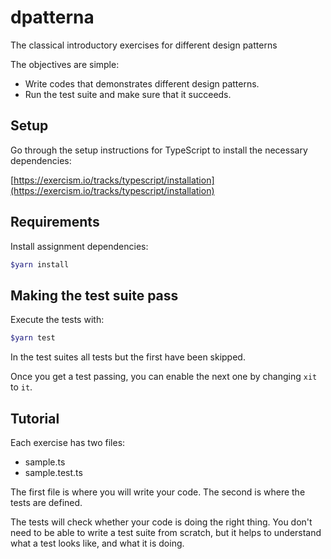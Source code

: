 # dpatterna

The classical introductory exercises for different design patterns

The objectives are simple:

- Write codes that demonstrates different design patterns.
- Run the test suite and make sure that it succeeds.

## Setup

Go through the setup instructions for TypeScript to install the necessary
dependencies:

[https://exercism.io/tracks/typescript/installation](https://exercism.io/tracks/typescript/installation)

## Requirements

Install assignment dependencies:

```bash
$yarn install
```

## Making the test suite pass

Execute the tests with:

```bash
$yarn test
```

In the test suites all tests but the first have been skipped.

Once you get a test passing, you can enable the next one by changing `xit` to `it`.

## Tutorial

Each exercise has two files:

- sample.ts
- sample.test.ts

The first file is where you will write your code.
The second is where the tests are defined.

The tests will check whether your code is doing the right thing.
You don't need to be able to write a test suite from scratch,
but it helps to understand what a test looks like, and what
it is doing.
